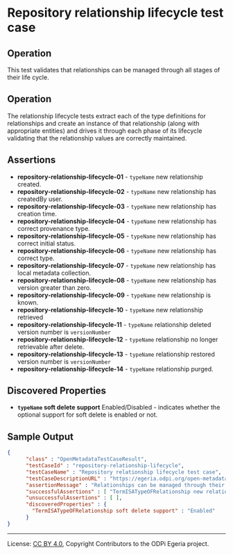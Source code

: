 <!-- SPDX-License-Identifier: CC-BY-4.0 -->
<!-- Copyright Contributors to the ODPi Egeria project. -->

# Repository relationship lifecycle test case

## Operation

This test validates that relationships can be managed through all stages of their life cycle.

## Operation

The relationship lifecycle tests extract each of the type definitions for relationships and create an instance of that
relationship (along with appropriate entities) and
drives it through each phase of its lifecycle validating that the relationship values are correctly maintained.

## Assertions

* **repository-relationship-lifecycle-01** - `typeName` new relationship created.
* **repository-relationship-lifecycle-02** - `typeName` new relationship has createdBy user.
* **repository-relationship-lifecycle-03** - `typeName` new relationship has creation time.
* **repository-relationship-lifecycle-04** - `typeName` new relationship has correct provenance type.
* **repository-relationship-lifecycle-05** - `typeName` new relationship has correct initial status.
* **repository-relationship-lifecycle-06** - `typeName` new relationship has correct type.
* **repository-relationship-lifecycle-07** - `typeName` new relationship has local metadata collection.
* **repository-relationship-lifecycle-08** - `typeName` new relationship has version greater than zero.
* **repository-relationship-lifecycle-09** - `typeName` new relationship is known.
* **repository-relationship-lifecycle-10** - `typeName` new relationship retrieved
* **repository-relationship-lifecycle-11** - `typeName` relationship deleted version number is `versionNumber`
* **repository-relationship-lifecycle-12** - `typeName` relationship no longer retrievable after delete.
* **repository-relationship-lifecycle-13** - `typeName` relationship restored version number is `versionNumber`
* **repository-relationship-lifecycle-14** - `typeName` relationship purged.


## Discovered Properties

* **`typeName` soft delete support** Enabled/Disabled - indicates whether the optional support for soft delete is enabled or not.


## Sample Output

```json
{
      "class" : "OpenMetadataTestCaseResult",
      "testCaseId" : "repository-relationship-lifecycle",
      "testCaseName" : "Repository relationship lifecycle test case",
      "testCaseDescriptionURL" : "https://egeria.odpi.org/open-metadata-conformance-suite/docs/repository-workbench/repository-relationship-lifecycle-test-case.md",
      "assertionMessage" : "Relationships can be managed through their lifecycle",
      "successfulAssertions" : [ "TermISATypeOFRelationship new relationship created.", "TermISATypeOFRelationship new relationship has createdBy user.", "TermISATypeOFRelationship new relationship has creation time.", "TermISATypeOFRelationship new relationship has correct provenance type.", "TermISATypeOFRelationship new relationship has correct initial status.", "TermISATypeOFRelationship new relationship has correct type.", "TermISATypeOFRelationship new relationship has local metadata collection.", "TermISATypeOFRelationship new relationship has version greater than zero.", "TermISATypeOFRelationship new relationship is known.", "TermISATypeOFRelationship new relationship retrieved.", "TermISATypeOFRelationship relationship deleted version number is 2", "TermISATypeOFRelationship relationship no longer retrievable after delete.", "TermISATypeOFRelationship relationship restored version number is 3", "TermISATypeOFRelationship relationship purged." ],
      "unsuccessfulAssertions" : [ ],
      "discoveredProperties" : {
        "TermISATypeOFRelationship soft delete support" : "Enabled"
      }
}
```


----
License: [CC BY 4.0](https://creativecommons.org/licenses/by/4.0/),
Copyright Contributors to the ODPi Egeria project.